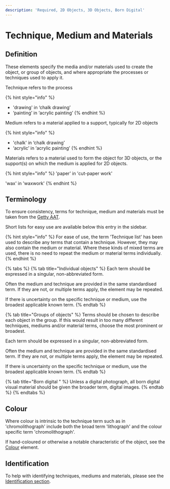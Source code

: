 ```yaml
---
description: 'Required, 2D Objects, 3D Objects, Born Digital'
---
```


# Technique, Medium and Materials

## Definition

These elements specify the media and/or materials used to create the object, or group of objects, and where appropriate the processes or techniques used to apply it.

Technique refers to the process

{% hint style="info" %}
* 'drawing' in ‘chalk drawing’ 
* ‘painting’ in ‘acrylic painting’
{% endhint %}

Medium refers to a material applied to a support, typically for 2D objects

{% hint style="info" %}
* 'chalk' in ‘chalk drawing’ 
* ‘acrylic’ in ‘acrylic painting’
{% endhint %}

Materials refers to a material used to form the object for 3D objects, or the support\(s\) on which the medium is applied for 2D objects.  

{% hint style="info" %}
'paper' in 'cut-paper work'

'wax' in 'waxwork' 
{% endhint %}

## Terminology

To ensure consistency, terms for technique, medium and materials must be taken from the [Getty AAT](https://www.getty.edu/research/tools/vocabularies/aat/). 

Short lists for easy use are available below this entry in the sidebar.  

{% hint style="info" %}
For ease of use, the term 'Technique list' has been used to describe any terms that contain a technique. However, they may also contain the medium or material. Where these kinds of mixed terms are used, there is no need to repeat the medium or material terms individually. 
{% endhint %}

{% tabs %}
{% tab title="Individual objects" %}
Each term should be expressed in a singular, non-abbreviated form.

Often the medium and technique are provided in the same standardised term. If they are not, or multiple terms apply, the element may be repeated.  

If there is uncertainty on the specific technique or medium, use the broadest applicable known term.
{% endtab %}

{% tab title="Groups of objects" %}
Terms should be chosen to describe each object in the group. If this would result in too many different techniques, mediums and/or material terms, choose the most prominent or broadest. 

Each term should be expressed in a singular, non-abbreviated form.

Often the medium and technique are provided in the same standardised term. If they are not, or multiple terms apply, the element may be repeated.  

If there is uncertainty on the specific technique or medium, use the broadest applicable known term.
{% endtab %}

{% tab title="Born digital " %}
Unless a digital photograph, all born digital visual material should be given the broader term, digital images.
{% endtab %}
{% endtabs %}

## Colour

Where colour is intrinsic to the technique term such as in 'chromolithograph' include both the broad term 'lithograph' and the colour specific term 'chromolithograph'. 

If hand-coloured or otherwise a notable characteristic of the object, see the [Colour](../colour.md) element. 

## Identification

To help with identifying techniques, mediums and materials, please see the [Identification section](../../../dataset/about/specifics.md). 



## 




